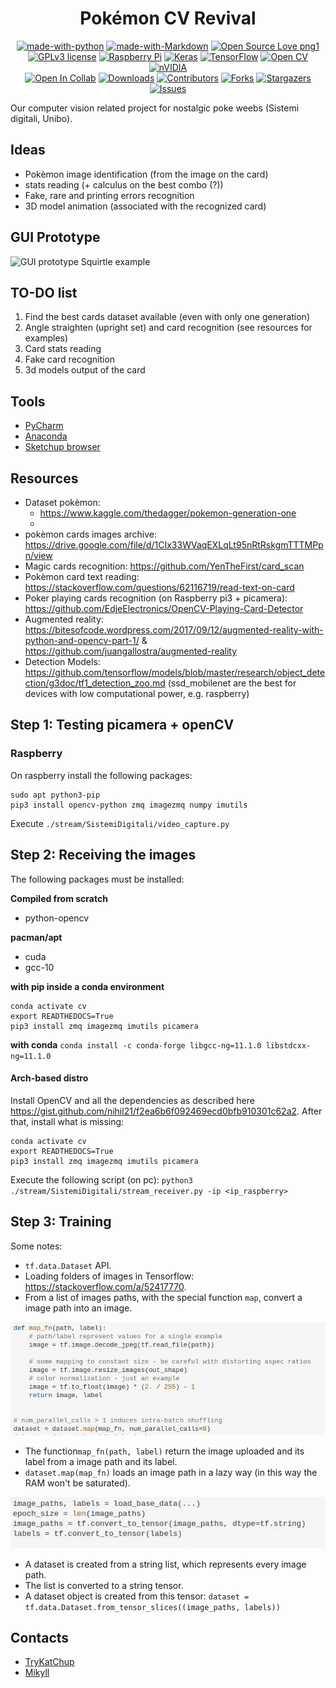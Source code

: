<div align="center">

# Pokémon CV Revival

</div>

<div align="center">

[![made-with-python][made-with-phyton-shield]][made-with-phyton-url]
[![made-with-Markdown][made-with-markdown-shield]][made-with-markdown-url]
[![Open Source Love png1][open-source-shield]][open-source-url]
[![GPLv3 license][license-shield]][license-url]
[![Raspberry Pi][raspberry-shield]][raspberry-url]
[![Keras][keras-shield]][keras-url]
[![TensorFlow][tensorflow-shield]][tensorflow-url]
[![Open CV][opencv-shield]][opencv-url]
[![nVIDIA][nvidia-shield]][nvidia-url]
<br/>
[![Open In Collab][open-collab-shield]][open-collab-url]
[![Downloads][downloads-shield]][downloads-url]
[![Contributors][contributors-shield]][contributors-url]
[![Forks][forks-shield]][forks-url]
[![Stargazers][stars-shield]][stars-url]
[![Issues][issues-shield]][issues-url]
</div>

Our computer vision related project for nostalgic poke weebs (Sistemi digitali, Unibo).

## Ideas
- Pokèmon image identification (from the image on the card)
- stats reading (+ calculus on the best combo (?))
- Fake, rare and printing errors recognition
- 3D model animation (associated with the recognized card)

## GUI Prototype
![GUI prototype Squirtle example](https://github.com/TryKatChup/pokemon-cv-revival/blob/main/gui/prototype/gui_example_squirtle.png)

## TO-DO list
1. Find the best cards dataset available (even with only one generation)
2. Angle straighten (upright set) and card recognition (see resources for examples)
3. Card stats reading
4. Fake card recognition
5. 3d models output of the card

## Tools
- [PyCharm](https://www.jetbrains.com/pycharm/)
- [Anaconda](https://www.anaconda.com/)
- [Sketchup browser](https://app.sketchup.com/)
<!-- - ssh(?) -->

## Resources

- Dataset pokèmon:
  - https://www.kaggle.com/thedagger/pokemon-generation-one
  - 
- pokèmon cards images archive: https://drive.google.com/file/d/1CIx33WVaqEXLqLt95nRtRskgmTTTMPpn/view
- Magic cards recognition: https://github.com/YenTheFirst/card_scan
- Pokèmon card text reading: https://stackoverflow.com/questions/62116719/read-text-on-card
- Poker playing cards recognition (on Raspberry pi3 + picamera): https://github.com/EdjeElectronics/OpenCV-Playing-Card-Detector
- Augmented reality: https://bitesofcode.wordpress.com/2017/09/12/augmented-reality-with-python-and-opencv-part-1/ & https://github.com/juangallostra/augmented-reality
- Detection Models: https://github.com/tensorflow/models/blob/master/research/object_detection/g3doc/tf1_detection_zoo.md (ssd_mobilenet are the best for devices with low computational power, e.g. raspberry)

## Step 1: Testing picamera + openCV

### Raspberry

On raspberry install the following packages:

```
sudo apt python3-pip
pip3 install opencv-python zmq imagezmq numpy imutils
```

Execute `./stream/SistemiDigitali/video_capture.py`
## Step 2: Receiving the images
The following packages must be installed:

**Compiled from scratch**
- python-opencv

**pacman/apt**
- cuda
- gcc-10

**with pip inside a conda environment**
```
conda activate cv
export READTHEDOCS=True
pip3 install zmq imagezmq imutils picamera
```

**with conda**
`conda install -c conda-forge libgcc-ng=11.1.0 libstdcxx-ng=11.1.0`

#### Arch-based distro
Install OpenCV and all the dependencies as described here https://gist.github.com/nihil21/f2ea6b6f092469ecd0bfb910301c62a2.
After that, install what is missing:
```
conda activate cv
export READTHEDOCS=True
pip3 install zmq imagezmq imutils picamera
```

Execute the following script (on pc):
`python3 ./stream/SistemiDigitali/stream_receiver.py -ip <ip_raspberry>`

## Step 3: Training
Some notes:
- `tf.data.Dataset` API.
- Loading folders of images in Tensorflow: https://stackoverflow.com/a/52417770.
- From a list of images paths, with the special function `map`, convert a image path into an image.

![](./images/example.jpg)

- The function`map_fn(path, label)` return the image uploaded and its label from a image path and its label.
- `dataset.map(map_fn)` loads an image path in a lazy way (in this way the RAM won't be saturated).

![](./images/example2.jpg)
- A dataset is created from a string list, which represents every image path.
- The list is converted to a string tensor.
- A dataset object is created from this tensor:
`dataset = tf.data.Dataset.from_tensor_slices((image_paths, labels))`

## Contacts
* [TryKatChup](https://www.linkedin.com/in/karina-chichifoi/?locale=en_US)
* [Mikyll](https://www.linkedin.com/in/michele-righi/?locale=en_US)

<!-- MARKDOWN LINKS & IMAGES -->
<!-- https://www.markdownguide.org/basic-syntax/#reference-style-links -->
[ask-me-anything-shield]: https://img.shields.io/badge/Ask%20me-anything-1abc9c.svg
[ask-me-anything-url]: https://github.com/TryKatChup/pokemon-cv-revival/issues
[open-collab-shield]: https://colab.research.google.com/assets/colab-badge.svg
[open-collab-url]: https://github.com/TryKatChup/pokemon-cv-revival/issues
[made-with-phyton-shield]: https://img.shields.io/badge/Made%20with-Python-14354C.svg
[made-with-phyton-url]: https://www.python.org/
[made-with-markdown-shield]: https://img.shields.io/badge/Made%20with-Markdown-1f425f.svg
[made-with-markdown-url]: http://commonmark.org
[open-source-shield]: https://badges.frapsoft.com/os/v1/open-source.png?v=103
[open-source-url]: https://github.com/ellerbrock/open-source-badges/
[license-shield]: https://img.shields.io/badge/License-GPLv3-blue.svg
[license-url]: http://perso.crans.org/besson/LICENSE.html
[raspberry-shield]: https://img.shields.io/badge/-RaspberryPi-C51A4A?&logo=Raspberry-Pi
[raspberry-url]: https://www.raspberrypi.org/
[keras-shield]: https://img.shields.io/badge/Keras-%23D00000.svg?logo=Keras&logoColor=white
[keras-url]: https://keras.io/
[tensorflow-shield]: https://img.shields.io/badge/TensorFlow-%23FF6F00.svg?logo=TensorFlow&logoColor=white
[tensorflow-url]: https://www.tensorflow.org/
[opencv-shield]: https://img.shields.io/badge/opencv-%23white.svg?logo=opencv&logoColor=white
[opencv-url]: https://opencv.org/
[nvidia-shield]: https://img.shields.io/badge/nVIDIA-%2376B900.svg?logo=nVIDIA&logoColor=white
[nvidia-url]: https://www.nvidia.com/

[downloads-shield]: https://img.shields.io/github/downloads/TryKatChup/pokemon-cv-revival/total
[downloads-url]: https://github.com/TryKatChup/pokemon-cv-revival/releases/latest
[contributors-shield]: https://img.shields.io/github/contributors/TryKatChup/pokemon-cv-revival
[contributors-url]: https://github.com/TryKatChup/pokemon-cv-revival/graphs/contributors
[forks-shield]: https://img.shields.io/github/forks/TryKatChup/pokemon-cv-revival
[forks-url]: https://github.com/TryKatChup/pokemon-cv-revival/network/members
[stars-shield]: https://img.shields.io/github/stars/TryKatChup/pokemon-cv-revival
[stars-url]: https://github.com/TryKatChup/pokemon-cv-revival/stargazers
[issues-shield]: https://img.shields.io/github/issues/TryKatChup/pokemon-cv-revival
[issues-url]: https://github.com/mikyll/TryKatChup/pokemon-cv-revival/issues
[linkedin-shield]: https://img.shields.io/badge/-LinkedIn-black.svg?logo=linkedin&colorB=0077B5
[linkedin-url]: https://www.linkedin.com/in/michele-righi/?locale=en_US
